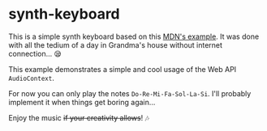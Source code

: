 # synth-keyboard

This is a simple synth keyboard based on this [MDN's example](https://developer.mozilla.org/en-US/docs/Web/API/Web_Audio_API/Simple_synth).
It was done with all the tedium of a day in Grandma's house without internet connection... :sleepy:

This example demonstrates a simple and cool usage of the Web API `AudioContext`.

For now you can only play the notes `Do-Re-Mi-Fa-Sol-La-Si`.
I'll probably implement it when things get boring again...

Enjoy the music ~~if your creativity allows~~! :notes:
